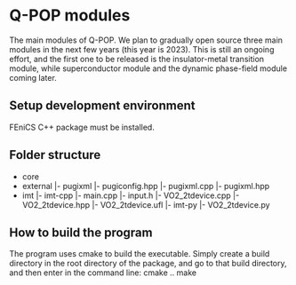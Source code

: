 # Q-POP modules

The main modules of Q-POP. We plan to gradually open source three main modules in the next few years (this year is 2023). This is still an ongoing effort, and the first one to be released is the insulator-metal transition module, while superconductor module and the dynamic phase-field module coming later.

## Setup development environment
FEniCS C++ package must be installed.

## Folder structure
- core
- external
|- pugixml
 |- pugiconfig.hpp
 |- pugixml.cpp
 |- pugixml.hpp
- imt
|- imt-cpp
 |- main.cpp
 |- input.h
 |- VO2_2tdevice.cpp
 |- VO2_2tdevice.hpp
 |- VO2_2tdevice.ufl
|- imt-py
 |- VO2_2tdevice.py

## How to build the program
The program uses cmake to build the executable. Simply create a build directory in the root directory of the package, and go to that build directory, and then enter in the command line: 
cmake ..
make